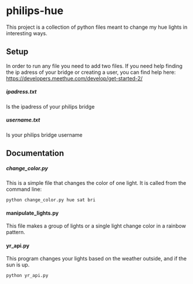 # philips-hue
This project is a collection of python files meant to change my hue lights in interesting ways.

## Setup
In order to run any file you need to add two files. If you need help finding the ip adress of your bridge or creating a 
user, you can find help here: https://developers.meethue.com/develop/get-started-2/ 
##### ipadress.txt
Is the ipadress of your philips bridge
##### username.txt
Is your philips bridge username

## Documentation
##### change_color.py
This is a simple file that changes the color of one light. It is called from the command line:
```shell 
python change_color.py hue sat bri
```
#### manipulate_lights.py
This file makes a group of lights or a single light change color in a rainbow pattern.

#### yr_api.py
This program changes your lights based on the weather outside, and if the sun is up.
```shell 
python yr_api.py
```